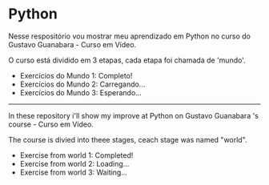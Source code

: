 # Python
 Nesse respositório vou mostrar meu aprendizado em Python no curso do Gustavo Guanabara - Curso em Vídeo.

 O curso está dividido em 3 etapas, cada etapa foi chamada de 'mundo'.

 
- Exercícios do Mundo 1: Completo!
- Exercícios do Mundo 2: Carregando...
- Exercícios do Mundo 3: Esperando...

_______________________________________________________

In these repository i'll show my improve at Python on Gustavo Guanabara 's course - Curso em Vídeo.

 The course is divied into theee stages, ceach stage was named "world".


- Exercise from world 1: Completed!
- Exercise from world 2: Loading...
- Exercise from world 3: Waiting...
